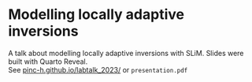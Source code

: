 # Modelling locally adaptive inversions  
A talk about modelling locally adaptive inversions with SLiM. Slides were built with Quarto Reveal.  
See [pinc-h.github.io/labtalk_2023/](https://pinc-h.github.io/labtalk_2023/#/modelling-locally-adaptive-inversions) or `presentation.pdf`  
